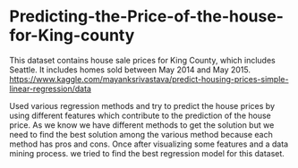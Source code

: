 # Predicting-the-Price-of-the-house-for-King-county
This dataset contains house sale prices for King County, which includes Seattle. It includes homes sold between May 2014 and May 2015.  https://www.kaggle.com/mayanksrivastava/predict-housing-prices-simple-linear-regression/data   

Used various regression methods and try to predict the house prices by using different features which contribute to the prediction of the house price.
As we know we have different methods to get the solution but we need to find the best solution among the various method because each method has pros and cons.
Once after visualizing some features and a data mining process. we tried to find the best regression model for this dataset.
